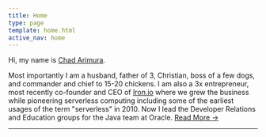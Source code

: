 ```yaml
---
title: Home
type: page
template: home.html
active_nav: home
---
```


Hi, my name is [Chad Arimura](/about.html). 

Most importantly I am a husband, father of 3, Christian, boss of a few dogs, and commander and chief to 15-20 chickens. I am also a 3x entrepreneur, most recently co-founder and CEO of [Iron.io](https://www.crunchbase.com/organization/iron-io) where we grew the business while pioneering serverless computing including some of the earliest usages of the term "serverless" in 2010. Now I lead the Developer Relations and Education groups for the Java team at Oracle. [Read More →](/about.html)

<hr />

